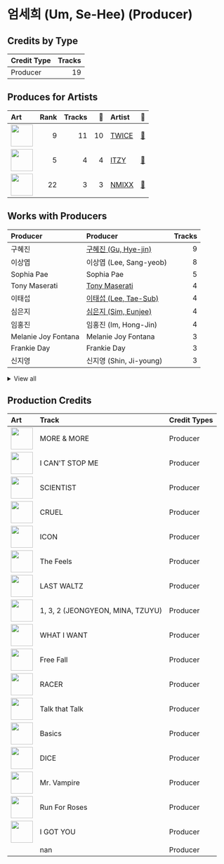 # 엄세희 (Um, Se-Hee) (Producer)

## Credits by Type

| Credit Type | Tracks |
|:---|---:|
| Producer | 19 |

## Produces for Artists

| Art | Rank | Tracks | 💚 | Artist | 🔗 |
|:---|---:|---:|---:|:---|:---|
| <img src="https://i.scdn.co/image/ab6761610000e5eb0c6952f39ba680489149a54c" alt="" width="50" /> | 9 | 11 | 10 | [TWICE](../../artists/twice/overview.md) | [🔗](https://open.spotify.com/artist/7n2Ycct7Beij7Dj7meI4X0) |
| <img src="https://i.scdn.co/image/ab6761610000e5ebb0e2700dbc17b43328038f7a" alt="" width="50" /> | 5 | 4 | 4 | [ITZY](../../artists/itzy/overview.md) | [🔗](https://open.spotify.com/artist/2KC9Qb60EaY0kW4eH68vr3) |
| <img src="https://i.scdn.co/image/ab6761610000e5eb2b9446440d296ce32189024e" alt="" width="50" /> | 22 | 3 | 3 | [NMIXX](../../artists/nmixx/overview.md) | [🔗](https://open.spotify.com/artist/28ot3wh4oNmoFOdVajibBl) |

## Works with Producers

| Producer | Producer | Tracks |
|:---|:---|---:|
| 구혜진 | [구혜진 (Gu, Hye-jin)](../구혜진_(gu,_hye-jin)/overview.md) | 9 |
| 이상엽 | 이상엽 (Lee, Sang-yeob) | 8 |
| Sophia Pae | Sophia Pae | 5 |
| Tony Maserati | [Tony Maserati](../tony_maserati/overview.md) | 4 |
| 이태섭 | [이태섭 (Lee, Tae-Sub)](../이태섭_(lee,_tae-sub)/overview.md) | 4 |
| 심은지 | [심은지 (Sim, Eunjee)](../심은지_(sim,_eunjee)/overview.md) | 4 |
| 임홍진 | 임홍진 (Im, Hong-Jin) | 4 |
| Melanie Joy Fontana | Melanie Joy Fontana | 3 |
| Frankie Day | Frankie Day | 3 |
| 신지영 | 신지영 (Shin, Ji-young) | 3 |


<details>
<summary>View all</summary>

| Producer | Producer | Tracks |
|:---|:---|---:|
| Arschtritt Lindgren | [Arschtritt Lindgren](../arschtritt_lindgren/overview.md) | 3 |
| 구종필 | [구종필 (Koo, Jong-Pil)](../구종필_(koo,_jong-pil)/overview.md) | 3 |
| Brian U | Brian U | 2 |
| LDN Noise | [LDN Noise](../ldn_noise/overview.md) | 2 |
| Hayden Chapman | Hayden Chapman | 2 |
| 윤원권 | 윤원권 (Yoon, Won-kwon) | 2 |
| Greg Bonnick | Greg Bonnick | 2 |
| danke | [danke](../danke/overview.md) | 2 |
| 정은경 | [정은경 (Jung, Eun-Kyung)](../정은경_(jung,_eun-kyung)/overview.md) | 2 |
| 최혜진 | 최혜진 (Cho, Hye-jin) | 2 |
| 박진영 | 박진영 (Park, Jin Young) | 2 |
| Ayushy | Ayushy | 2 |
| 서은일 | 서은일 (Seo, Eun-il) | 2 |
| 이우민 | 이우민 (Yiwoomin) | 2 |
| 김영현 | 김영현 (Kim, Young-hyun) | 2 |
| 김다현 | 김다현 (Kim, Da-hyun) | 1 |
| John Hanes | [John Hanes](../john_hanes/overview.md) | 1 |
| EZIT | EZIT | 1 |
| 임찬미 | 임찬미 (Kim, Chan-mi) | 1 |
| Jenson Vaughan | Jenson Vaughan | 1 |
| TBHits | TBHits | 1 |
| A. Wright | A. Wright | 1 |
| Joseph K | Joseph K | 1 |
| Lexxi Saal | Lexxi Saal | 1 |
| 홍장미 | 홍장미 (Hong, Jangmi) | 1 |
| Boy Matthews | Boy Matthews | 1 |
| IRIS Yerin Lee | IRIS Yerin Lee | 1 |
| 손채영 | 손채영 (Son, Chae-young) | 1 |
| Zaya | Zaya | 1 |
| SELAH | SELAH | 1 |
| 이경원 | 이경원 (Lee, Kyung-won) | 1 |
| Mich Hansen | Mich Hansen | 1 |
| dwilly | dwilly | 1 |
| 72 | 72 | 1 |
| Jonah Marais | Jonah Marais | 1 |
| Gingerbread | Gingerbread | 1 |
| Taet Chesterton | Taet Chesterton | 1 |
| Brown Panda | Brown Panda | 1 |
| Anne-Marie | Anne-Marie | 1 |
| Alma Goodman | Alma Goodman | 1 |
| Cutfather | Cutfather | 1 |
| Brooke Tomlinson | Brooke Tomlinson | 1 |
| 강영현 | 강영현 (Kang, Young-hyun) | 1 |
| 박지현 | 박지현 (Park, Ji-hyun) | 1 |
| 송희진 | 송희진 (Song, Hee-jin) | 1 |
| Justin Reinstein | Justin Reinstein | 1 |
| 오현선 | 오현선 (Oh, Hyun-sun) | 1 |
| 서지음 | [서지음 (Seo, Ji Eum)](../서지음_(seo,_ji_eum)/overview.md) | 1 |
| Karin Wilhemina Eurenius | Karin Wilhemina Eurenius | 1 |
| Kelsey Klingensmith | Kelsey Klingensmith | 1 |
| Jonkind | Jonkind | 1 |
| 박은정 | 박은정 (박은정) | 1 |
| Jeppe London Bilsby | Jeppe London Bilsby | 1 |
| Alexander Pavelich | Alexander Pavelich | 1 |
| 랑가 | 랑가 (Langa) | 1 |
| Anna Timgren | Anna Timgren | 1 |
| Justin Tranter | Justin Tranter | 1 |
| Melange | Melange | 1 |
| 이스란 | 이스란 (Lee, Seran) | 1 |
| Daniel Seavey | Daniel Seavey | 1 |
| 강선영 | 강선영 (강선영) | 1 |
| GG Ramirez | GG Ramirez | 1 |
| MNEK | MNEK | 1 |
| BIBI | BIBI | 1 |
| LSY | LSY | 1 |
| Gray Trainer | Gray Trainer | 1 |
| earattack | [earattack](../earattack/overview.md) | 1 |
| Christoffer Semelius | Christoffer Semelius | 1 |
| 마치 | 마치 (MRCH) | 1 |
| HONEY NOISE | HONEY NOISE | 1 |
| Kriz | [Kriz](../kriz/overview.md) | 1 |
| Zara Larsson | Zara Larsson | 1 |
| EJAE | EJAE | 1 |
| 복주영 | 복주영 (Bok, Ju Young) | 1 |
| Noémie Legrand | Noémie Legrand (Legrand, Noémie) | 1 |
| Barry Cohen | Barry Cohen | 1 |
| Marcus van Wattum | Marcus van Wattum | 1 |
| Dr.JO | Dr.JO | 1 |
| 아르마딜로 | 아르마딜로 (Armadillo) | 1 |
| 이해솔 | 이해솔 (Lee, Hae Sol) | 1 |
| Jacob Aaron | Jacob Aaron | 1 |
| Czaer | Czaer | 1 |
| 새봄 | 새봄 (Sae Bom) | 1 |
| 차이린 | 차이린 (Chailin) | 1 |
| Noday | Noday | 1 |
| Lauren Dyson | Lauren Dyson | 1 |
| Sofia Quinn | Sofia Quinn | 1 |
| KayOne | KayOne | 1 |
| 명혜인 | 명혜인 (Myeong, Hyein) | 1 |
| Lauritz Emil Christiansen | Lauritz Emil Christiansen | 1 |
| Awrii | Awrii | 1 |
| Holy M | Holy M | 1 |
| 백새임 | 백새임 (Baek, Sae-im) | 1 |
| Danny Shah | Danny Shah | 1 |
| Charlotte Wilson | Charlotte Wilson | 1 |
| 케빈오빠 | 케빈오빠 (Kevinoppa) | 1 |
| Jake Torrey | Jake Torrey | 1 |
| Kobee | Kobee | 1 |
| Mr. Franks | Mr. Franks | 1 |
| Musikality | Musikality | 1 |
| 초이 | 초이 (Choi) | 1 |
| Julia Michaels | Julia Michaels | 1 |
| AFTRSHOK | AFTRSHOK | 1 |
| NVR know | NVR know | 1 |

</details>


## Production Credits

| Art | Track | Credit Types |
|:---|:---|:---|
| <img src="https://i.scdn.co/image/ab67616d0000b27324869424ae632466b839a8a8" alt="" width="50" /> | MORE & MORE | Producer |
| <img src="https://i.scdn.co/image/ab67616d0000b2736570fd05bcff5edcb16e617d" alt="" width="50" /> | I CAN'T STOP ME | Producer |
| <img src="https://i.scdn.co/image/ab67616d0000b273d1961ecb307c9e05ec8f7e82" alt="" width="50" /> | SCIENTIST | Producer |
| <img src="https://i.scdn.co/image/ab67616d0000b273d1961ecb307c9e05ec8f7e82" alt="" width="50" /> | CRUEL | Producer |
| <img src="https://i.scdn.co/image/ab67616d0000b273d1961ecb307c9e05ec8f7e82" alt="" width="50" /> | ICON | Producer |
| <img src="https://i.scdn.co/image/ab67616d0000b273d1961ecb307c9e05ec8f7e82" alt="" width="50" /> | The Feels | Producer |
| <img src="https://i.scdn.co/image/ab67616d0000b273d1961ecb307c9e05ec8f7e82" alt="" width="50" /> | LAST WALTZ | Producer |
| <img src="https://i.scdn.co/image/ab67616d0000b273d1961ecb307c9e05ec8f7e82" alt="" width="50" /> | 1, 3, 2 (JEONGYEON, MINA, TZUYU) | Producer |
| <img src="https://i.scdn.co/image/ab67616d0000b273e61bca92e4a64e50ee44a009" alt="" width="50" /> | WHAT I WANT | Producer |
| <img src="https://i.scdn.co/image/ab67616d0000b273e61bca92e4a64e50ee44a009" alt="" width="50" /> | Free Fall | Producer |
| <img src="https://i.scdn.co/image/ab67616d0000b273e61bca92e4a64e50ee44a009" alt="" width="50" /> | RACER | Producer |
| <img src="https://i.scdn.co/image/ab67616d0000b273c3040848e6ef0e132c5c8340" alt="" width="50" /> | Talk that Talk | Producer |
| <img src="https://i.scdn.co/image/ab67616d0000b273c3040848e6ef0e132c5c8340" alt="" width="50" /> | Basics | Producer |
| <img src="https://i.scdn.co/image/ab67616d0000b273eb1b1bb1651e8cca563f3967" alt="" width="50" /> | DICE | Producer |
| <img src="https://i.scdn.co/image/ab67616d0000b273470d0ba5f707b141d1337cf2" alt="" width="50" /> | Mr. Vampire | Producer |
| <img src="https://i.scdn.co/image/ab67616d0000b27381d97a31253b898bc4149195" alt="" width="50" /> | Run For Roses | Producer |
| <img src="https://i.scdn.co/image/ab67616d0000b273bd8c739ce7e59ae9414c7a26" alt="" width="50" /> | I GOT YOU | Producer |
| | nan | Producer |
